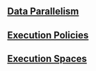 ## [Data Parallelism](Data-Parallelism)

## [Execution Policies](Execution-Policies)

## [Execution Spaces](Execution-Space)
